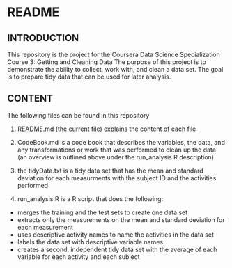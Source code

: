 README
================

INTRODUCTION
------------

This repository is the project for the Coursera Data Science Specialization Course 3: Getting and Cleaning Data The purpose of this project is to demonstrate the ability to collect, work with, and clean a data set. The goal is to prepare tidy data that can be used for later analysis.

CONTENT
-------

The following files can be found in this repository

1.  README.md (the current file) explains the content of each file

2.  CodeBook.md is a code book that describes the variables, the data, and any transformations or work that was performed to clean up the data (an overview is outlined above under the run\_analysis.R description)

3.  the tidyData.txt is a tidy data set that has the mean and standard deviation for each measurments with the subject ID and the activities performed

4.  run\_analysis.R is a R script that does the following:

-   merges the training and the test sets to create one data set
-   extracts only the measurements on the mean and standard deviation for each measurement
-   uses descriptive activity names to name the activities in the data set
-   labels the data set with descriptive variable names
-   creates a second, independent tidy data set with the average of each variable for each activity and each subject